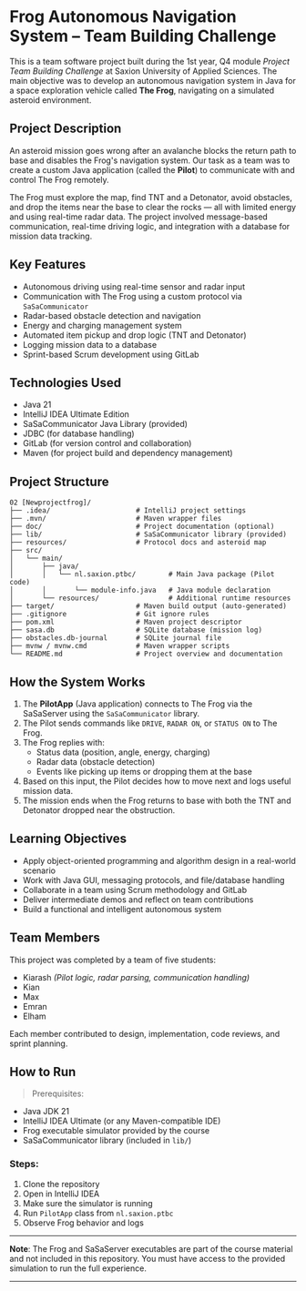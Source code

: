 # Frog Autonomous Navigation System – Team Building Challenge

This is a team software project built during the 1st year, Q4 module *Project Team Building Challenge* at Saxion University of Applied Sciences. The main objective was to develop an autonomous navigation system in Java for a space exploration vehicle called **The Frog**, navigating on a simulated asteroid environment.

## Project Description

An asteroid mission goes wrong after an avalanche blocks the return path to base and disables the Frog's navigation system. Our task as a team was to create a custom Java application (called the **Pilot**) to communicate with and control The Frog remotely.

The Frog must explore the map, find TNT and a Detonator, avoid obstacles, and drop the items near the base to clear the rocks — all with limited energy and using real-time radar data. The project involved message-based communication, real-time driving logic, and integration with a database for mission data tracking.

## Key Features

- Autonomous driving using real-time sensor and radar input
- Communication with The Frog using a custom protocol via `SaSaCommunicator`
- Radar-based obstacle detection and navigation
- Energy and charging management system
- Automated item pickup and drop logic (TNT and Detonator)
- Logging mission data to a database
- Sprint-based Scrum development using GitLab

## Technologies Used

- Java 21
- IntelliJ IDEA Ultimate Edition
- SaSaCommunicator Java Library (provided)
- JDBC (for database handling)
- GitLab (for version control and collaboration)
- Maven (for project build and dependency management)

## Project Structure

```plaintext
02 [Newprojectfrog]/
├── .idea/                     # IntelliJ project settings
├── .mvn/                      # Maven wrapper files
├── doc/                       # Project documentation (optional)
├── lib/                       # SaSaCommunicator library (provided)
├── resources/                 # Protocol docs and asteroid map
├── src/
│   └── main/
│       ├── java/
│       │   └── nl.saxion.ptbc/        # Main Java package (Pilot code)
│       │       └── module-info.java   # Java module declaration
│       └── resources/                 # Additional runtime resources
├── target/                    # Maven build output (auto-generated)
├── .gitignore                 # Git ignore rules
├── pom.xml                    # Maven project descriptor
├── sasa.db                    # SQLite database (mission log)
├── obstacles.db-journal       # SQLite journal file
├── mvnw / mvnw.cmd            # Maven wrapper scripts
└── README.md                  # Project overview and documentation

```



## How the System Works

1. The **PilotApp** (Java application) connects to The Frog via the SaSaServer using the `SaSaCommunicator` library.
2. The Pilot sends commands like `DRIVE`, `RADAR ON`, or `STATUS ON` to The Frog.
3. The Frog replies with:
   - Status data (position, angle, energy, charging)
   - Radar data (obstacle detection)
   - Events like picking up items or dropping them at the base
4. Based on this input, the Pilot decides how to move next and logs useful mission data.
5. The mission ends when the Frog returns to base with both the TNT and Detonator dropped near the obstruction.

## Learning Objectives

- Apply object-oriented programming and algorithm design in a real-world scenario
- Work with Java GUI, messaging protocols, and file/database handling
- Collaborate in a team using Scrum methodology and GitLab
- Deliver intermediate demos and reflect on team contributions
- Build a functional and intelligent autonomous system

## Team Members

This project was completed by a team of five students:

- Kiarash *(Pilot logic, radar parsing, communication handling)*
- Kian
- Max
- Emran
- Elham

Each member contributed to design, implementation, code reviews, and sprint planning.

## How to Run

> Prerequisites:
- Java JDK 21
- IntelliJ IDEA Ultimate (or any Maven-compatible IDE)
- Frog executable simulator provided by the course
- SaSaCommunicator library (included in `lib/`)

### Steps:
1. Clone the repository
2. Open in IntelliJ IDEA
3. Make sure the simulator is running
4. Run `PilotApp` class from `nl.saxion.ptbc`
5. Observe Frog behavior and logs

---

**Note**: The Frog and SaSaServer executables are part of the course material and not included in this repository. You must have access to the provided simulation to run the full experience.

---

